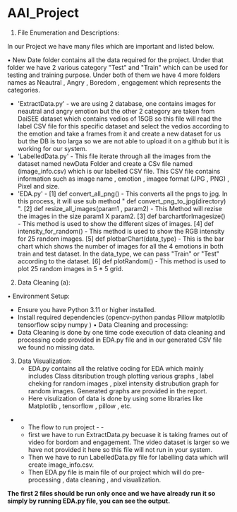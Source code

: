 # AAI_Project

1. File Enumeration and Descriptions:

In our Project we have many files which are important and listed below.

• New Date folder contains all the data required for the project. Under that folder we have 2 various category "Test" and "Train" which can be used for testing and training purpose. Under both of them we have 4 more folders names as Neautral , Angry , Boredom , engagement which represents the categories.

- 'ExtractData.py' - we are using 2 database, one contains images for neautral and angry emotion but the other 2 category are taken from DaiSEE dataset which contains vedios of 15GB so this file will read the label CSV file for this specific dataset and select the vedios according to the emotion and take a frames from it and create a new dataset for us but the DB is too larga so we are not able to upload it on a github but it is working for our system.
- 'LabelledData.py' - This file iterate through all the images from the dataset named newData Folder and create a CSv file named (image_info.csv) which is our labelled CSV file. This CSV file contains information such as image name , emotion  , imagee format (JPG , PNG) , Pixel and size.
- 'EDA.py' -
    [1] def convert_all_png() - This converts all the pngs to jpg. In this process, it will use sub method " def convert_png_to_jpg(directory) ".
    [2] def resize_all_images(param1  , param2) - This Method will rezise the images in the size param1 X param2.
    [3] def barchartforImagesize() - This method is used to show the different sizes of images.
    [4] def intensity_for_random() - This method is used to show the RGB intensity for 25 random images.
    [5] def plotbarChart(data_type) - This is the bar chart which shows the number of images for all the 4 emotions in both train and test dataset. In the data_type, we can pass "Train" or "Test" according to the dataset.
    [6] def plotRandom() - This method is used to plot 25 random images in 5 * 5 grid.


2. Data Cleaning (a):

• Environment Setup:
  - Ensure you have Python 3.11 or higher installed.
  - Install required dependencies
    (opencv-python
     pandas
     Pillow
     matplotlib
     tensorflow
     scipy
     numpy )
• Data Cleaning and processing:
  - Data Cleaning is done by one time code execution of data cleaning and processing code provided in EDA.py file and in our generated CSV file we found no missing data.

3. Data Visualization:
   - EDA.py contains all the relative coding for EDA which mainly includes Class ditsribution trough plotting various graphs , label cheking for random images , pixel intensity distrubution graph for random images. Generated graphs are provided in the report.
   - Here visulization of data is done by using some libraries like Matplotlib , tensorflow , pillow , etc.



- - The flow to run project - -
  - first we have to run ExtractData.py becuase it is taking frames out of video for bordom and engagement. The video dataset is larger so we have not provided it here so this file will not run in your system.
  - Then we have to run LabelledData.py file for labelling data which will create image_info.csv.
  - Then EDA.py file is main file of our project which will do pre-processing , data cleaning  ,  and visualization.

**The first 2 files should be run only once and we have already run it so simply by running EDA.py file, you can see the output.**
